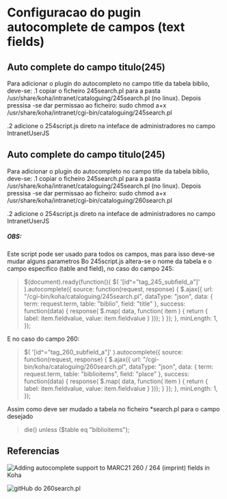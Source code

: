 # Configuracao do pugin autocomplete de campos (text fields)

## Auto complete do campo titulo(245)
Para adicionar o plugin do autocompleto no campo title da tabela biblio, deve-se:
.1 copiar o ficheiro 245search.pl para a pasta /usr/share/koha/intranet/cataloguing/245search.pl (no linux).
Depois pressisa -se dar permissao ao ficheiro:
sudo chmod a+x /usr/share/koha/intranet/cgi-bin/cataloguing/245search.pl

.2 adicione o 254script.js direto na inteface de administradores no campo IntranetUserJS

## Auto complete do campo titulo(245)
Para adicionar o plugin do autocompleto no campo title da tabela biblio, deve-se:
.1 copiar o ficheiro 245search.pl para a pasta /usr/share/koha/intranet/cataloguing/245search.pl (no linux).
Depois pressisa -se dar permissao ao ficheiro:
sudo chmod a+x /usr/share/koha/intranet/cgi-bin/cataloguing/260search.pl

.2 adicione o 254script.js direto na inteface de administradores no campo IntranetUserJS

##### OBS: 
Este script pode ser usado para todos os campos, mas para isso deve-se mudar alguns parametros
Bo 245script.js altera-se o nome da tabela e o campo especifico (table and field), no caso do campo 245:

>	$(document).ready(function(){
	$( '[id^="tag_245_subfield_a"]' ).autocomplete({
	source: function(request, response) {
	$.ajax({
	url: "/cgi-bin/koha/cataloguing/245search.pl",
	dataType: "json",
	data: {
	term: request.term,
	table: "biblio",
	field: "title"
	},
	success: function(data) {
	response( $.map( data, function( item ) {
	return {
	label: item.fieldvalue,
	value: item.fieldvalue
	}
	}));
	}
	});
	},
	minLength: 1,
	});

 

E no caso do campo 260:

> 	$( '[id^="tag_260_subfield_a"]' ).autocomplete({
	source: function(request, response) {
	$.ajax({
	url: "/cgi-bin/koha/cataloguing/260search.pl",
	dataType: "json",
	data: {
	term: request.term,
	table: "biblioitems",
	field: "place"
	},
	success: function(data) {
	response( $.map( data, function( item ) {
	return {
	label: item.fieldvalue,
	value: item.fieldvalue
	}
	}));
	}
	});
	},
	minLength: 1,
	});


Assim como deve ser mudado a tabela no ficheiro *search.pl para o campo desejado

> die() unless ($table eq "biblioitems"); 





## Referencias
![Adding autocomplete support to MARC21 260 / 264 (imprint) fields in Koha](http://blog.l2c2.co.in/index.php/2017/01/15/adding-autocomplete-support-to-marc21-260-264-imprint-fields-in-koha/?subscribe=success#blog_subscription-2)

![gitHub do  260search.pl](https://gist.github.com/l2c2technologies/7d0449dcb80c90880381ef4571003d1d)

